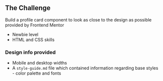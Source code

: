 ## **The Challenge**
Build a profile card component to look as close to the design as possible provided by Frontend Mentor

- Newbie level
- HTML and CSS skills

### **Design info provided**

- Mobile and desktop widths
- A `style-guide.md` file which contained information regarding base styles - color palette and fonts
